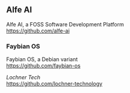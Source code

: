 ## Alfe AI  
Alfe AI, a FOSS Software Development Platform  
https://github.com/alfe-ai  

### Faybian OS  
Faybian OS, a Debian variant  
https://github.com/faybian-os  

_Lochner Tech_  
https://github.com/lochner-technology  
